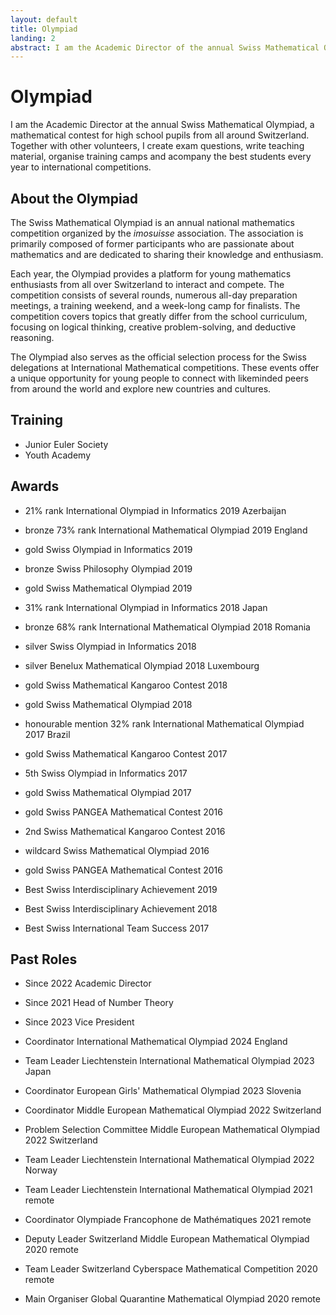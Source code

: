 ```yaml
---
layout: default
title: Olympiad
landing: 2
abstract: I am the Academic Director of the annual Swiss Mathematical Olympiad, a mathematical contest for high schoolers from all around Switzerland. Together with other volunteers, I create exam questions, write teaching material, organise training camps and acompany the best students every year to international competitions.
---
```


# Olympiad

I am the Academic Director at the annual Swiss Mathematical Olympiad, a mathematical contest for high school pupils from all around Switzerland. Together with other volunteers, I create exam questions, write teaching material, organise training camps and acompany the best students every year to international competitions.

## About the Olympiad

The Swiss Mathematical Olympiad is an annual national mathematics competition organized by the *imosuisse* association. The association is primarily composed of former participants who are passionate about mathematics and are dedicated to sharing their knowledge and enthusiasm.

Each year, the Olympiad provides a platform for young mathematics enthusiasts from all over Switzerland to interact and compete. The competition consists of several rounds, numerous all-day preparation meetings, a training weekend, and a week-long camp for finalists. The competition covers topics that greatly differ from the school curriculum, focusing on logical thinking, creative problem-solving, and deductive reasoning. 

The Olympiad also serves as the official selection process for the Swiss delegations at International Mathematical competitions. These events offer a unique opportunity for young people to connect with likeminded peers from around the world and explore new countries and cultures.

## Training
- Junior Euler Society
- Youth Academy

## Awards

- 21\% rank International Olympiad in Informatics 2019 Azerbaijan
- bronze 73\% rank International Mathematical Olympiad 2019 England
- gold Swiss Olympiad in Informatics 2019
- bronze Swiss Philosophy Olympiad 2019
- gold Swiss Mathematical Olympiad 2019
- 31\% rank International Olympiad in Informatics 2018 Japan
- bronze 68\% rank International Mathematical Olympiad 2018 Romania
- silver Swiss Olympiad in Informatics 2018
- silver Benelux Mathematical Olympiad 2018 Luxembourg
- gold Swiss Mathematical Kangaroo Contest 2018
- gold Swiss Mathematical Olympiad 2018
- honourable mention 32\% rank International Mathematical Olympiad 2017 Brazil
- gold Swiss Mathematical Kangaroo Contest 2017
- 5th Swiss Olympiad in Informatics 2017
- gold Swiss Mathematical Olympiad 2017
- gold Swiss PANGEA Mathematical Contest 2016
- 2nd Swiss Mathematical Kangaroo Contest 2016
- wildcard Swiss Mathematical Olympiad 2016
- gold Swiss PANGEA Mathematical Contest 2016

- Best Swiss Interdisciplinary Achievement 2019
- Best Swiss Interdisciplinary Achievement 2018
- Best Swiss International Team Success 2017

## Past Roles
- Since 2022 Academic Director
- Since 2021 Head of Number Theory
- Since 2023 Vice President

- Coordinator International Mathematical Olympiad 2024 England
- Team Leader Liechtenstein International Mathematical Olympiad 2023 Japan
- Coordinator European Girls' Mathematical Olympiad 2023 Slovenia
- Coordinator Middle European Mathematical Olympiad 2022 Switzerland
- Problem Selection Committee Middle European Mathematical Olympiad 2022 Switzerland
- Team Leader Liechtenstein International Mathematical Olympiad 2022 Norway
- Team Leader Liechtenstein International Mathematical Olympiad 2021 remote
- Coordinator Olympiade Francophone de Mathématiques 2021 remote
- Deputy Leader Switzerland Middle European Mathematical Olympiad 2020 remote
- Team Leader Switzerland Cyberspace Mathematical Competition 2020 remote
- Main Organiser Global Quarantine Mathematical Olympiad 2020 remote
